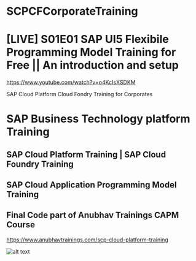 # SCPCFCorporateTraining
# [LIVE] S01E01 SAP UI5 Flexibile Programming Model Training for Free || An introduction and setup
https://www.youtube.com/watch?v=o4KcIsXSDKM


SAP Cloud Platform Cloud Fondry Training for Corporates
# SAP Business Technology platform Training 
## SAP Cloud Platform Training | SAP Cloud Foundry Training
## SAP Cloud Application Programming Model Training
## Final Code part of Anubhav Trainings CAPM Course

https://www.anubhavtrainings.com/scp-cloud-platform-training

![alt text](https://static.wixstatic.com/media/74c3a1_630acacc73ec437fa3b34f61373a0d70~mv2.gif)
